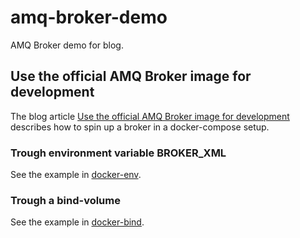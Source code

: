 # amq-broker-demo
AMQ Broker demo for blog.
## Use the official AMQ Broker image for development
The blog article [Use the official AMQ Broker image for development](https://medium.com/p/93057be5642b/edit) describes how to spin up a broker in a docker-compose setup.
### Trough environment variable BROKER_XML
See the example in [docker-env](docker-env).

### Trough a bind-volume
See the example in [docker-bind](docker-bind).
